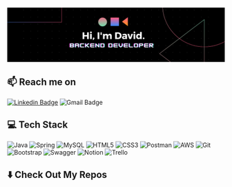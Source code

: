 ![Banner](banner.png)


<!-- ================================ -->
<!-- Tools -->
## 📫 Reach me on
[![Linkedin Badge](https://img.shields.io/badge/-Linkedin-blue?style=flat&logo=Linkedin&logoColor=white&link=https://www.linkedin.com/in/david-frias-ruiz)](https://www.linkedin.com/in/david-frias-ruiz)
![Gmail Badge](https://img.shields.io/badge/-adavidfruiz@gmail.com-c14438?style=flat&logo=Gmail&logoColor=white&link=mailto:adavidfruiz@gmail.com)

<!-- [![LinkedIn](https://img.shields.io/badge/linkedin-%230077B5.svg?style=for-the-badge&logo=linkedin&logoColor=white)](www.linkedin.com/in/david-frias-ruiz)
![Gmail](https://img.shields.io/badge/adavidfruiz@gmail.com-D14836?style=for-the-badge&logo=gmail&logoColor=white) -->


## 💻 Tech Stack


![Java](https://img.shields.io/badge/java-%23ED8B00.svg?style=for-the-badge&logo=openjdk&logoColor=white)
![Spring](https://img.shields.io/badge/spring-%236DB33F.svg?style=for-the-badge&logo=spring&logoColor=white)
![MySQL](https://img.shields.io/badge/mysql-4479A1.svg?style=for-the-badge&logo=mysql&logoColor=white)
![HTML5](https://img.shields.io/badge/html5-%23E34F26.svg?style=for-the-badge&logo=html5&logoColor=white)
![CSS3](https://img.shields.io/badge/css3-%231572B6.svg?style=for-the-badge&logo=css3&logoColor=white)
![Postman](https://img.shields.io/badge/Postman-FF6C37?style=for-the-badge&logo=postman&logoColor=white)
![AWS](https://img.shields.io/badge/AWS-%23FF9900.svg?style=for-the-badge&logo=amazon-aws&logoColor=white)
![Git](https://img.shields.io/badge/git-%23F05033.svg?style=for-the-badge&logo=git&logoColor=white)
![Bootstrap](https://img.shields.io/badge/bootstrap-%238511FA.svg?style=for-the-badge&logo=bootstrap&logoColor=white)
![Swagger](https://img.shields.io/badge/-Swagger-%23Clojure?style=for-the-badge&logo=swagger&logoColor=white)
![Notion](https://img.shields.io/badge/Notion-%23000000.svg?style=for-the-badge&logo=notion&logoColor=white)
![Trello](https://img.shields.io/badge/Trello-%23026AA7.svg?style=for-the-badge&logo=Trello&logoColor=white)

<!-- =========================== -->
<!-- Stats -->

<!-- ## 📈 Stats

![Anurag's GitHub stats](https://github-readme-stats.vercel.app/api?username=Adavidfr&show_icons=true&theme=tokyonight)
![Top Langs](https://github-readme-stats.vercel.app/api/top-langs/?username=Adavidfr&layout=compact&theme=tokyonight) -->

## ⬇️ Check Out My Repos